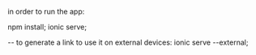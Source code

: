 in order to run the app:

npm install;
ionic serve;

-- to generate a link to use it on external devices: 
ionic serve --external;
